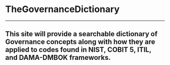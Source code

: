 # TheGovernanceDictionary 

---

## This site will provide a searchable dictionary of Governance concepts along with how they are applied to codes found in NIST, COBIT 5, ITIL, and DAMA-DMBOK frameworks. 
